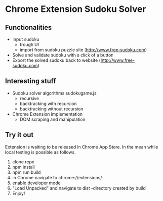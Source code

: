 # Chrome Extension Sudoku Solver

## Functionalities
- Input sudoku
    - trough UI
    - import from sudoku puzzle site (http://www.free-sudoku.com)
- Solve and validate sudoku with a click of a button
- Export the solved sudoku back to website (http://www.free-sudoku.com)

## Interesting stuff
- Sudoku solver algorithms sudokugame.js
    - recursive
    - backtracking with recursion
    - backtracking without recursion
- Chrome Extension implementation
    - DOM scraping and manipulation

## Try it out
Extension is waiting to be released in Chrome App Store.
In the mean while local testing is possible as follows.

1. clone repo
2. npm install
3. npm run build
4. in Chrome navigate to chrome://extensions/
5. enable developer mode
6. "Load Unpacked" and navigate to dist -directory created by build
7. Enjoy!